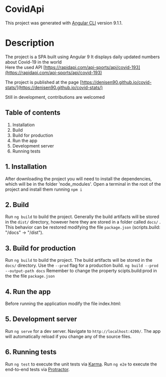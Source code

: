 # CovidApi

This project was generated with [Angular CLI](https://github.com/angular/angular-cli) version 9.1.1.


# Description

The project is a SPA built using Angular 9
It displays daily updated numbers about Covid-19 in the world  
Here the used API [https://rapidapi.com/api-sports/api/covid-193](https://rapidapi.com/api-sports/api/covid-193)

The project is published at the page [https://denisen90.github.io/covid-stats/](https://denisen90.github.io/covid-stats/)

Still in development, contributions are welcomed

## Table of contents
1. Installation
2. Build
3. Build for production
4. Run the app
5. Development server
6. Running tests


## 1. Installation
After downloading the project you will need to install the dependencies, which will be in the folder 'node_modules'. 
Open a terminal in the root of the project and install them running `npm i`


## 2. Build

Run `ng build` to build the project. Generally the build artifacts will be stored in the `dist/` directory, however here they are stored in a folder called `docs/` .
This behavior can be restored modifying the file `package.json` (scripts.build: "/docs" -> "/dist").


## 3. Build for production

Run `ng build` to build the project. The build artifacts will be stored in the `docs/` directory. 
Use the `--prod` flag for a production build.
`ng build --prod --output-path docs`
Remember to change the property scipts.build:prod in the the file `package.json` 


## 4. Run the app

Before running the application modify the file index.html:
<!-- delete this line-->
<!-- <base href="https://denisen90.github.io/covid-stats/" /> -->
<!-- uncomment this to run it locally -->
<!-- <base href="/" /> -->
 

## 5. Development server

Run `ng serve` for a dev server. Navigate to `http://localhost:4200/`. The app will automatically reload if you change any of the source files.


## 6. Running tests

Run `ng test` to execute the unit tests via [Karma](https://karma-runner.github.io).
Run `ng e2e` to execute the end-to-end tests via [Protractor](http://www.protractortest.org/).








